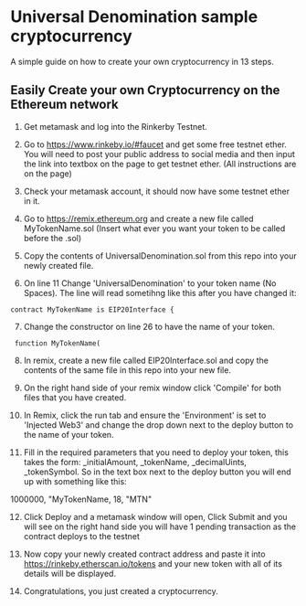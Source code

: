 # Universal Denomination sample cryptocurrency

A simple guide on how to create your own cryptocurrency in 13 steps.

## Easily Create your own Cryptocurrency on the Ethereum network

1. Get metamask and log into the Rinkerby Testnet.

2. Go to https://www.rinkeby.io/#faucet and get some free testnet ether. You will need to post your public address to social media and then input the link into textbox on the page to get testnet ether. (All instructions are on the page)

3. Check your metamask account, it should now have some testnet ether in it.

4. Go to https://remix.ethereum.org and create a new file called MyTokenName.sol (Insert what ever you want your token to be called before the .sol)

5. Copy the contents of UniversalDenomination.sol from this repo into your newly created file.

6. On line 11 Change 'UniversalDenomination' to your token name (No Spaces). The line will read sometihng like this after you have changed it:
```
contract MyTokenName is EIP20Interface {
```

7. Change the constructor on line 26 to have the name of your token.
```
 function MyTokenName(
 ```
 
 8. In remix, create a new file called EIP20Interface.sol and copy the contents of the same file in this repo into your new file.
 
 9. On the right hand side of your remix window click 'Compile' for both files that you have created. 
 
 10. In Remix, click the run tab and ensure the 'Environment' is set to 'Injected Web3' and change the drop down next to the deploy button to the name of your token.
 
 11. Fill in the required parameters that you need to deploy your token, this takes the form: 
 _initialAmount, _tokenName, _decimalUints, _tokenSymbol. 
 So in the text box next to the deploy button you will end up with something like this: 
 
 1000000, "MyTokenName, 18, "MTN"
 
 12. Click Deploy and a metamask window will open, Click Submit and you will see on the right hand side you will have 1 pending transaction as the contract deploys to the testnet 
 
 13. Now copy your newly created contract address and paste it into https://rinkeby.etherscan.io/tokens and your new token with all of its details will be displayed.
 
 14. Congratulations, you just created a cryptocurrency. 
